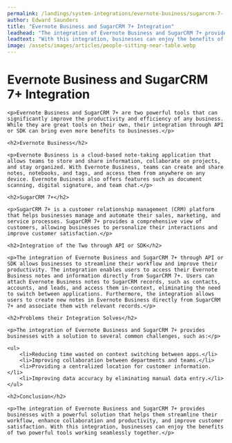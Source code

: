 ```yaml
---
permalink: /landings/system-integrations/evernote-business/sugarcrm-7-
author: Edward Saunders
title: "Evernote Business and SugarCRM 7+ Integration"
leadhead: "The integration of Evernote Business and SugarCRM 7+ provides businesses with a powerful solution that helps them streamline their workflow, enhance collaboration and productivity, and improve customer satisfaction"
leadtext: "With this integration, businesses can enjoy the benefits of two powerful tools working seamlessly together."
image: /assets/images/articles/people-sitting-near-table.webp
---
```

<div class="arttext">	<h1>Evernote Business and SugarCRM 7+ Integration</h1>

	<p>Evernote Business and SugarCRM 7+ are two powerful tools that can significantly improve the productivity and efficiency of any business. While they are great tools on their own, their integration through API or SDK can bring even more benefits to businesses.</p>

	<h2>Evernote Business</h2>

	<p>Evernote Business is a cloud-based note-taking application that allows teams to store and share information, collaborate on projects, and stay organized. With Evernote Business, teams can create and share notes, notebooks, and tags, and access them from anywhere on any device. Evernote Business also offers features such as document scanning, digital signature, and team chat.</p>

	<h2>SugarCRM 7+</h2>

	<p>SugarCRM 7+ is a customer relationship management (CRM) platform that helps businesses manage and automate their sales, marketing, and service processes. SugarCRM 7+ provides a comprehensive view of customers, allowing businesses to personalize their interactions and improve customer satisfaction.</p>

	<h2>Integration of the Two through API or SDK</h2>

	<p>The integration of Evernote Business and SugarCRM 7+ through API or SDK allows businesses to streamline their workflow and improve their productivity. The integration enables users to access their Evernote Business notes and information directly from SugarCRM 7+. Users can attach Evernote Business notes to SugarCRM records, such as contacts, accounts, and leads, and access them in-context, eliminating the need to switch between applications. Furthermore, the integration allows users to create new notes in Evernote Business directly from SugarCRM 7+ and associate them with relevant records.</p>

	<h2>Problems their Integration Solves</h2>

	<p>The integration of Evernote Business and SugarCRM 7+ provides businesses with a solution to several common challenges, such as:</p>

	<ul>
		<li>Reducing time wasted on context switching between apps.</li>
		<li>Improving collaboration between departments and teams.</li>
		<li>Providing a centralized location for customer information.</li>
		<li>Improving data accuracy by eliminating manual data entry.</li>
	</ul>

	<h2>Conclusion</h2>

	<p>The integration of Evernote Business and SugarCRM 7+ provides businesses with a powerful solution that helps them streamline their workflow, enhance collaboration and productivity, and improve customer satisfaction. With this integration, businesses can enjoy the benefits of two powerful tools working seamlessly together.</p>
</div>